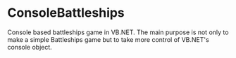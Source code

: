 ConsoleBattleships
==================

Console based battleships game in VB.NET. The main purpose is not only to make a simple Battleships game but to take more control of VB.NET's console object. 
